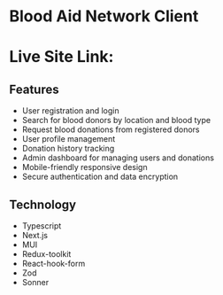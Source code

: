 # Blood Aid Network Client

# Live Site Link:

## Features

- User registration and login
- Search for blood donors by location and blood type
- Request blood donations from registered donors
- User profile management
- Donation history tracking
- Admin dashboard for managing users and donations
- Mobile-friendly responsive design
- Secure authentication and data encryption

## Technology

- Typescript
- Next.js
- MUI
- Redux-toolkit
- React-hook-form
- Zod
- Sonner
